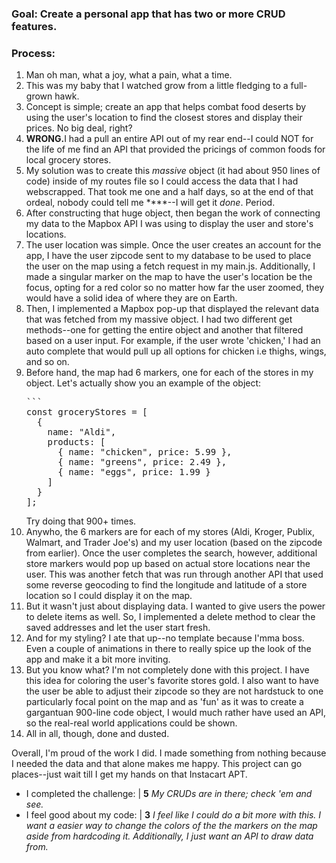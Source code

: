 ### Goal: Create a personal app that has two or more CRUD features.

### Process:

<ol>
  <li>Man oh man, what a joy, what a pain, what a time.</li>
  <li>This was my baby that I watched grow from a little fledging to a full-grown hawk.</li>
  <li>Concept is simple; create an app that helps combat food deserts by using the user's location to find the closest stores and display their prices.  No big deal, right?</li>
  <li><strong>WRONG.</strong>I had a pull an entire API out of my rear end--I could NOT for the life of me find an API that provided the pricings of common foods for local grocery stores.</li>
  <li>My solution was to create this <em>massive</em> object (it had about 950 lines of code) inside of my routes file so I could access the data that I had webscrapped.  That took me one and a half days, so at the end of that ordeal, nobody could tell me ****--I will get it <em>done</em>.  Period.</li>  
   <li>After constructing that huge object, then began the work of connecting my data to the Mapbox API I was using to display the user and store's locations.</li>
  <li>The user location was simple.  Once the user creates an account for the app, I have the user zipcode sent to my database to be used to place the user on the map using a fetch request in my main.js.  Additionally, I made a singular marker on the map to have the user's location be the focus, opting for a red color so no matter how far the user zoomed, they would have a solid idea of where they are on Earth.</li>
  <li>Then, I implemented a Mapbox pop-up that displayed the relevant data that was fetched from my massive object.  I had two different get methods--one for getting the entire object and another that filtered based on a user input.  For example, if the user wrote 'chicken,'  I had an auto complete that would pull up all options for chicken i.e thighs, wings, and so on.</li>
  <li>Before hand, the map had 6 markers, one for each of the stores in my object.  Let's actually show you an example of the object:<br><pre>
```
const groceryStores = [
  {
    name: "Aldi",
    products: [
      { name: "chicken", price: 5.99 },
      { name: "greens", price: 2.49 },
      { name: "eggs", price: 1.99 }
    ]
  }
];
</pre>
    Try doing that 900+ times.</li>
  <li>Anywho, the 6 markers are for each of my stores (Aldi, Kroger, Publix, Walmart, and Trader Joe's) and my user location (based on the zipcode from earlier).  Once the user completes the search, however, additional store markers would pop up based on actual store locations near the user.  This was another fetch that was run through another API that used some reverse geocoding to find the longitude and latitude of a store location so I could display it on the map.</li>
  <li>But it wasn't just about displaying data. I wanted to give users the power to delete items as well. So, I implemented a delete method to clear the saved addresses and let the user start fresh.</li>
   <li>And for my styling?  I ate that up--no template because I'mma boss.  Even a couple of animations in there to really spice up the look of the app and make it a bit more inviting.</li>
   <li>But you know what? I'm not completely done with this project. I have this idea for coloring the user's favorite stores gold.  I also want to have the user be able to adjust their zipcode so they are not hardstuck to one particularly focal point on the map and as 'fun' as it was to create a gargantuan 900-line code object, I would much rather have used an API, so the real-real world applications could be shown.</li>
  <li>All in all, though, done and dusted.</li>
</ol>

<p>Overall, I'm proud of the work I did.  I made something from nothing because I needed the data and that alone makes me happy.  This project can go places--just wait till I get my hands on that Instacart APT.</p>

<ul>
  <li>I completed the challenge: | <strong>5</strong> <em>My CRUDs are in there; check 'em and see.</em></li>
  <li>I feel good about my code: | <strong>3</strong> <em>I feel like I could do a bit more with this.  I want a easier way to change the colors of the the markers on the map aside from hardcoding it.  Additionally, I just want an API to draw data from.</em></li>
</ul>
